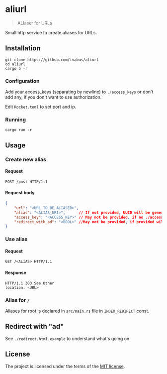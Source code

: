 # aliurl

> ALIaser for URLs

Small http service to create aliases for URLs.

## Installation

```shell
git clone https://github.com/ivabus/aliurl
cd aliurl
cargo b -r
```

### Configuration

Add your access_keys (separating by newline) to `./access_keys` or don't add any, if you don't want to use authorization.

Edit `Rocket.toml` to set port and ip.

### Running

```shell
cargo run -r
```

## Usage

### Create new alias

#### Request

```http request
POST /post HTTP/1.1
```

#### Request body

```json
{
    "url": "<URL_TO_BE_ALIASED>",
    "alias": "<ALIAS_URI>",      // If not provided, UUID will be generated
    "access_key": "<ACCESS_KEY>" // May not be provided, if no ./access_keys file
    "redirect_with_ad": "<BOOL>" //May not be provided, if provided will use ./redirect.html
}
```

### Use alias


#### Request

```http request
GET /<ALIAS> HTTP/1.1
```
#### Response

```http request
HTTP/1.1 303 See Other
location: <URL>
```

### Alias for `/`

Aliases for root is declared in `src/main.rs` file in `INDEX_REDIRECT` const.

## Redirect with "ad"

See `./redirect.html.example` to understand what's going on.

## License

The project is licensed under the terms of the [MIT license](./LICENSE).